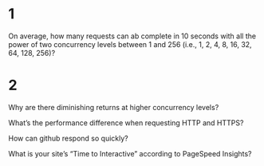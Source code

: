 # 1
On average, how many requests can ab complete in 10 seconds with all the power of two concurrency levels between 1 and 256 (i.e., 1, 2, 4, 8, 16, 32, 64, 128, 256)?

# 2
Why are there diminishing returns at higher concurrency levels?


What’s the performance difference when requesting HTTP and HTTPS?


How can github respond so quickly?


What is your site’s “Time to Interactive” according to PageSpeed Insights?



